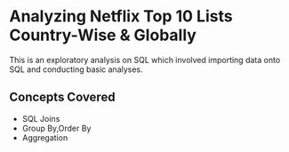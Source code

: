 # Analyzing Netflix Top 10 Lists Country-Wise & Globally

This is an exploratory analysis on SQL which involved importing data onto SQL and conducting basic analyses.


## Concepts Covered

- SQL Joins
- Group By,Order By
- Aggregation
